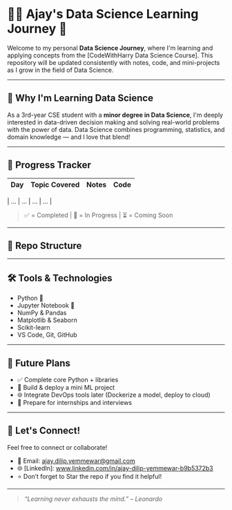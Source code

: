 # 👨‍💻 Ajay's Data Science Learning Journey 🚀

Welcome to my personal **Data Science Journey**, where I'm learning and applying concepts from the [CodeWithHarry Data Science Course].
This repository will be updated consistently with notes, code, and mini-projects as I grow in the field of Data Science.

---

## 🧠 Why I'm Learning Data Science

As a 3rd-year CSE student with a **minor degree in Data Science**, I'm deeply interested in data-driven decision making and solving real-world problems with the power of data. 
Data Science combines programming, statistics, and domain knowledge — and I love that blend!

---

## 📅 Progress Tracker

| Day | Topic Covered | Notes | Code |
|-----|----------------|-------|------|

| ... | ... | ... | ... |

> ✅ = Completed | 🚧 = In Progress | ⏳ = Coming Soon

---

## 📂 Repo Structure



---

## 🛠️ Tools & Technologies

- Python 🐍
- Jupyter Notebook 📓
- NumPy & Pandas
- Matplotlib & Seaborn
- Scikit-learn 
- VS Code, Git, GitHub

---

## 📌 Future Plans

- ✅ Complete core Python + libraries
- 🚀 Build & deploy a mini ML project
- 🌐 Integrate DevOps tools later (Dockerize a model, deploy to cloud)
- 📖 Prepare for internships and interviews

---

## 🙌 Let's Connect!

Feel free to connect or collaborate!

- 📧 Email: ajay.dilip.yemmewar@gmail.com
- 🌐 [LinkedIn]: www.linkedin.com/in/ajay-dilip-yemmewar-b9b5372b3
- ⭐ Don’t forget to Star the repo if you find it helpful!

---

> *“Learning never exhausts the mind.” – Leonardo*


